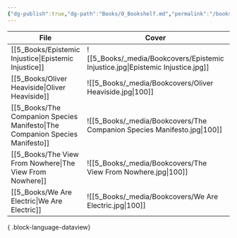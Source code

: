 ```yaml
---
{"dg-publish":true,"dg-path":"Books/0_Bookshelf.md","permalink":"/books/0-bookshelf/","title":"Bookshelf","pinned":true,"tags":["meta/dashboard"],"dgShowToc":true,"created":"2024-11-24T10:42:27.550+01:00","updated":"2024-12-15T16:39:16.457+01:00"}
---
```




| File                                                                            | Cover                                                                           | Author               | Category       | Status                     |
| ------------------------------------------------------------------------------- | ------------------------------------------------------------------------------- | -------------------- | -------------- | -------------------------- |
| [[5_Books/Epistemic Injustice\|Epistemic Injustice]]                         | ![[5_Books/_media/Bookcovers/Epistemic Injustice.jpg\|Epistemic Injustice.jpg]] | Miranda Fricker      | Philosophy     | <ul><li>Finished</li></ul> |
| [[5_Books/Oliver Heaviside\|Oliver Heaviside]]                               | ![[5_Books/_media/Bookcovers/Oliver Heaviside.jpg\|100]]                        | Paul J. Nahin        | Biography      | <ul><li>Finished</li></ul> |
| [[5_Books/The Companion Species Manifesto\|The Companion Species Manifesto]] | ![[5_Books/_media/Bookcovers/The Companion Species Manifesto.jpg\|100]]         | Donna Jeanne Haraway | \-             | <ul><li>Finished</li></ul> |
| [[5_Books/The View From Nowhere\|The View From Nowhere]]                     | ![[5_Books/_media/Bookcovers/The View From Nowhere.jpg\|100]]                   | Thomas Nagel         | Philosophy     | <ul><li>Finished</li></ul> |
| [[5_Books/We Are Electric\|We Are Electric]]                                 | ![[5_Books/_media/Bookcovers/We Are Electric.jpg\|100]]                         | Sally Adee           | Social Science | <ul><li>To read</li></ul>  |

{ .block-language-dataview}